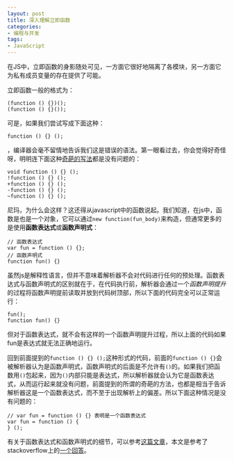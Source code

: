 ```yaml
---
layout: post
title: 深入理解立即函数
categories:
- 编程与开发
tags:
- JavaScript
---
```


在JS中，立即函数的身影随处可见，一方面它很好地隔离了各模块，另一方面它为私有成员变量的存在提供了可能。

立即函数一般的格式为：

    (function () {})();
    (function () {}());

可是，如果我们尝试写成下面这种：

    function () {} ();

，编译器会毫不留情地告诉我们这是错误的语法。第一眼看过去，你会觉得好奇怪呀，明明连下面这种[奇葩的写法](http://jsperf.com/self-invoking-function)都是没有问题的：

    void function () {} ();
    !function () {} ();
    +function () {} ();
    -function () {} ();
    ~function () {} ();

尼玛，为什么会这样？这还得从javascript中的函数说起。我们知道，在js中，函数是也是一个对象，它可以通过`new function(fun_body)`来构造，但通常更多的是使用**函数表达式**或**函数声明式**：

    // 函数表达式
    var fun = function () {};
    // 函数声明式
    function fun() {}

虽然js是解释性语言，但并不意味着解析器不会对代码进行任何的预处理。函数表达式与函数声明式的区别就在于，在代码执行前，解析器会通过一个*函数声明提升*的过程将函数声明提前读取并放到代码树顶部，所以下面的代码完全可以正常运行：

    fun();
    function fun() {} 

但对于函数表达式，就不会有这样的一个函数声明提升过程，所以上面的代码如果fun是表达式就无法正确地运行。

回到前面提到的`function () {} ();`这种形式的代码，前面的`function () {}`会被解析器认为是函数声明式，函数声明式的后面是不允许有`()`的。如果我们把函数用`()`包起来，因为`()`内部只能是表达式，所以解析器就会认为它是函数表达式，从而运行起来就没有问题，前面提到的所谓的奇葩的方法，也都是相当于告诉解析器这是一个函数表达式，而不至于出现解析上的偏差。所以下面这种情况是没有问题的：

    // var fun = function () {} 表明是一个函数表达式
    var fun = function () {
    } ();

有关于函数表达式和函数声明式的细节，可以参考[这篇文章](http://kangax.github.io/nfe/)，本文是参考了stackoverflow上的[一个回答](http://stackoverflow.com/questions/1634268/explain-javascripts-encapsulated-anonymous-function-syntax/1634321#1634321)。


